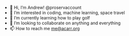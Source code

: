 - 👋 Hi, I’m Andrew! @proservaccount
- 👀 I’m interested in coding, machine learning, space travel
- 🌱 I’m currently learning how to play golf
- 💞️ I’m looking to collaborate on anything and everything
- 📫 How to reach me me@acarr.org

<!---
proservaccount/proservaccount is a ✨ special ✨ repository because its `README.md` (this file) appears on your GitHub profile.
You can click the Preview link to take a look at your changes.
--->
